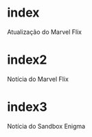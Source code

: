 # index

Atualização do Marvel Flix

# index2

Notícia do Marvel Flix

# index3

Notícia do Sandbox Enigma
